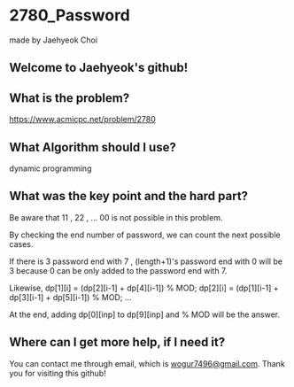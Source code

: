 # 2780_Password

made by Jaehyeok Choi

## Welcome to Jaehyeok's github!

## What is the problem?

https://www.acmicpc.net/problem/2780

## What Algorithm should I use?

dynamic programming

## What was the key point and the hard part?

Be aware that 11 , 22 , ... 00 is not possible in this problem.

By checking the end number of password, we can count the next possible cases.

If there is 3 password end with 7 , (length+1)'s password end with 0 will be 3 because 0 can be only added to the password end with 7.

Likewise, dp[1][i] = (dp[2][i-1] + dp[4][i-1]) % MOD; dp[2][i] = (dp[1][i-1] + dp[3][i-1] + dp[5][i-1]) % MOD; ...

At the end, adding dp[0][inp] to dp[9][inp] and % MOD will be the answer.

## Where can I get more help, if I need it?

You can contact me through email, which is wogur7496@gmail.com.
Thank you for visiting this github!

